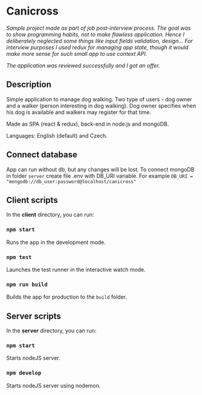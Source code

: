 # Canicross

*Sample project made as part of job post-interview process. The goal was to show programming habits, not to make flawless application. Hence I deliberately neglected some things like input fields validation, design...
For interview purposes I used redux for managing app state, though it would make more sense for such small app to use context API.*

*The application was reviewed successfully and I got an offer.*

## Description

Simple application to manage dog walking. Two type of users - dog owner and a walker (person interesting in dog walking). Dog owner specifies when his dog is available and walkers may register for that time.

Made as SPA (react & redux), back-end in node.js and mongoDB.

Languages: English (default) and Czech.

## Connect database

App can run without db, but any changes will be lost. To connect mongoDB in folder `server` create file .env with DB_URI variable. For example `DB_URI = "mongodb://db_user:password@localhost/canicross"`

## Client scripts

In the **client** directory, you can run:

### `npm start`

Runs the app in the development mode.

### `npm test`

Launches the test runner in the interactive watch mode.

### `npm run build`

Builds the app for production to the `build` folder.

## Server scripts

In the **server** directory, you can run:

### `npm start`

Starts nodeJS server.

### `npm develop`

Starts nodeJS server using nodemon.
